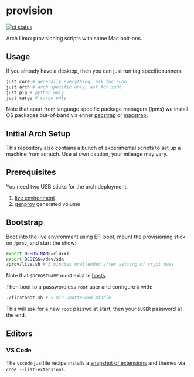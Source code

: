 # provision
[![ci status](https://github.com/clux/provision/actions/workflows/lint.yml/badge.svg)](https://github.com/clux/provision/actions/workflows/lint.yml)

Arch Linux provisioning scripts with some Mac bolt-ons.

## Usage
If you already have a desktop, then you can just run tag specific runners:

```sh
just core # generally everything, ask for sudo
just arch # arch specific only, ask for sudo
just pip # python only
just cargo # cargo only
```

Note that apart from language specific package managers (lpms) we install OS packages out-of-band via either [pacstrap](./scripts/pacstrap.sh) or [macstrap](./scripts/macstrap.sh).

## Initial Arch Setup
This repository also contains a bunch of experimental scripts to set up a machine from scratch. Use at own caution, your mileage may vary.

## Prerequisites
You need two USB sticks for the arch deployment.

1. [live environment](https://www.archlinux.org/download/)
2. [genprov](./genprov.sh) generated volume

## Bootstrap
Boot into the live environment using EFI boot, mount the provisioning stick on `/prov`, and start the show:

```sh
export DCHOSTNAME=cluxx1
export DCDISK=/dev/sda
/prov/live.sh # 3 minutes unattended after setting of crypt pass
```

Note that `$DCHOSTNAME` must exist in [hosts](./hosts).

Then boot to a passwordless `root` user and configure `X` with:

```sh
./firstboot.sh # 5 min unattended middle
```

This will ask for a new `root` passwd at start, then your `$USER` password at the end.

## Editors
### VS Code

The `vscode` justfile recipe installs a [snapshot of extensions](https://github.com/clux/provision/blob/ansible/vscode/extensions) and themes via `code --list-extensions`.
